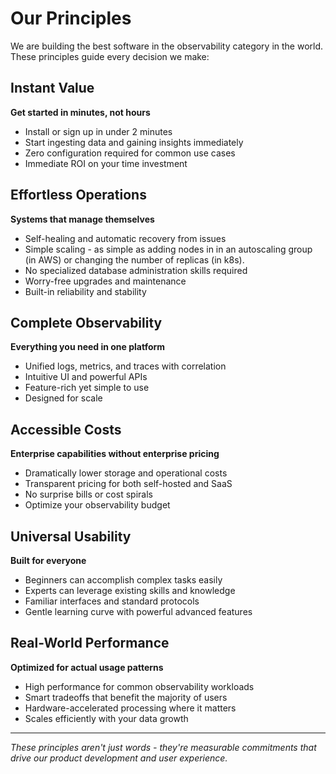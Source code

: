 # Our Principles

We are building the best software in the observability category in the world. These principles guide every decision we make:

## Instant Value
**Get started in minutes, not hours**

- Install or sign up in under 2 minutes
- Start ingesting data and gaining insights immediately
- Zero configuration required for common use cases
- Immediate ROI on your time investment

## Effortless Operations
**Systems that manage themselves**

- Self-healing and automatic recovery from issues
- Simple scaling - as simple as adding nodes in in an autoscaling group (in AWS) or changing the number of replicas (in k8s).
- No specialized database administration skills required
- Worry-free upgrades and maintenance
- Built-in reliability and stability

## Complete Observability
**Everything you need in one platform**

- Unified logs, metrics, and traces with correlation
- Intuitive UI and powerful APIs
- Feature-rich yet simple to use
- Designed for scale

## Accessible Costs
**Enterprise capabilities without enterprise pricing**

- Dramatically lower storage and operational costs
- Transparent pricing for both self-hosted and SaaS
- No surprise bills or cost spirals
- Optimize your observability budget

## Universal Usability
**Built for everyone**

- Beginners can accomplish complex tasks easily
- Experts can leverage existing skills and knowledge
- Familiar interfaces and standard protocols
- Gentle learning curve with powerful advanced features

## Real-World Performance
**Optimized for actual usage patterns**

- High performance for common observability workloads
- Smart tradeoffs that benefit the majority of users
- Hardware-accelerated processing where it matters
- Scales efficiently with your data growth

---

*These principles aren't just words - they're measurable commitments that drive our product development and user experience.*